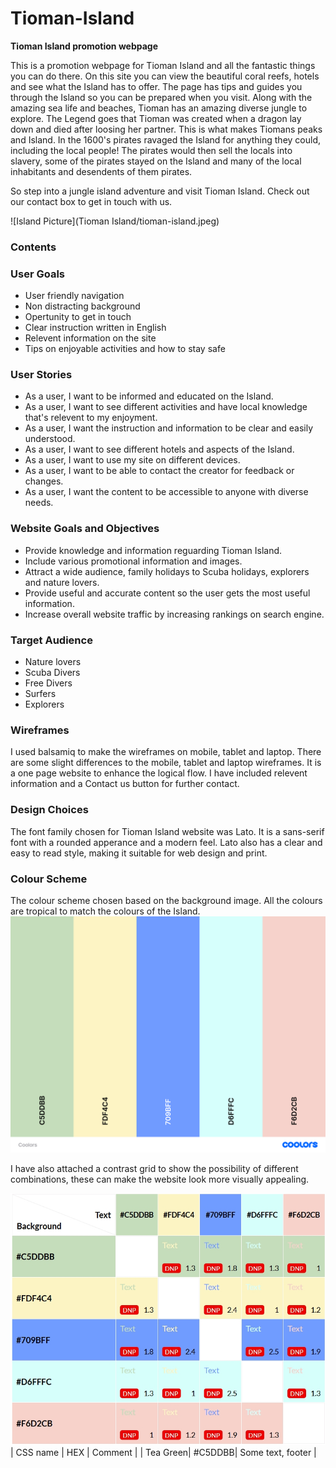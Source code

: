 # **Tioman-Island**
**Tioman Island promotion webpage**

This is a promotion webpage for Tioman Island and all the fantastic things you can do there. On this site you can view the beautiful coral reefs, hotels and see what the Island has to offer.
The page has tips and guides you through the Island so you can be prepared when you visit. Along with the amazing sea life and beaches, Tioman has an amazing diverse jungle to explore. The Legend goes that Tioman 
was created when a dragon lay down and died after loosing her partner. This is what makes Tiomans peaks and Island. In the 1600's pirates ravaged the Island for anything they could, including the local people! The 
pirates would then sell the locals into slavery, some of the pirates stayed on the Island and many of the local inhabitants and desendents of them pirates. 

So step into a jungle island adventure and visit Tioman Island. Check out our contact box to get in touch with us.

![Island Picture](Tioman Island/tioman-island.jpeg)


### Contents

### User Goals

- User friendly navigation
- Non distracting background
- Opertunity to get in touch
- Clear instruction written in English
- Relevent information on the site
- Tips on enjoyable activities and how to stay safe


### User Stories

- As a user, I want to be informed and educated on the Island.
- As a user, I want to see different activities and have local knowledge that's relevent to my enjoyment.
- As a user, I want the instruction and information to be clear and easily understood.
- As a user, I want to see different hotels and aspects of the Island.
- As a user, I want to use my site on different devices.
- As a user, I want to be able to contact the creator for feedback or changes.
- As a user, I want the content to be accessible to anyone with diverse needs.


### Website Goals and Objectives

- Provide knowledge and information reguarding Tioman Island.
- Include various promotional information and images.
- Attract a wide audience, family holidays to Scuba holidays, explorers and nature lovers.
- Provide useful and accurate content so the user gets the most useful information.
- Increase overall website traffic by increasing rankings on search engine.


### Target Audience

- Nature lovers
- Scuba Divers
- Free Divers
- Surfers
- Explorers


### Wireframes

I used balsamiq to make the wireframes on mobile, tablet and laptop. There are some slight differences to the mobile, tablet and laptop wireframes.
It is a one page website to enhance the logical flow. I have included relevent information and a Contact us button for further contact.


### Design Choices

The font family chosen for Tioman Island website was Lato. It is a sans-serif font with a rounded apperance and a modern feel. Lato 
also has a clear and easy to read style, making it suitable for web design and print. 


### Colour Scheme 

The colour scheme chosen based on the background image. All the colours are tropical to match the colours of the Island.
![Colours](coolors.png)

I have also attached a contrast grid to show the possibility of different combinations, these can make the website look 
more visually appealing.

![Contrast Grid](Contrastgrid.jpeg)
| CSS name | HEX | Comment |
| Tea Green| #C5DDBB| Some text, footer |

  


  


